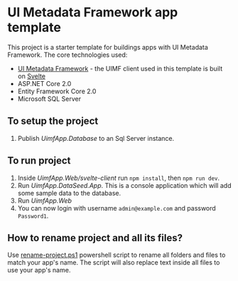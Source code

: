# UI Metadata Framework app template

This project is a starter template for buildings apps with UI Metadata Framework. The core technologies used:

* [UI Metadata Framework](https://github.com/UNOPS/UiMetadataFramework) - the UIMF client used in this template is built on [Svelte](https://svelte.technology/)
* ASP.NET Core 2.0
* Entity Framework Core 2.0
* Microsoft SQL Server

## To setup the project

1. Publish *UimfApp.Database* to an Sql Server instance.

## To run project

1. Inside *UimfApp.Web/svelte-client* run `npm install`, then `npm run dev`.
2. Run *UimfApp.DataSeed.App*. This is a console application which will add some sample data to the database.
3. Run *UimfApp.Web*
4. You can now login with username `admin@example.com` and password `Password1`.

## How to rename project and all its files?

Use [rename-project.ps1](./rename-project.ps1) powershell script to rename all folders and files to match your app's name. The script will also replace text inside all files to use your app's name.

